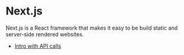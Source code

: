 # Next.js

Next.js is a React framework that makes it easy to be build static and server-side rendered websites.

<div class="menu"></div>

-   [Intro with API calls](intro)
